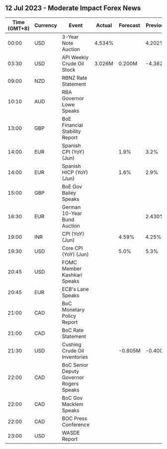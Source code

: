 ## 12 Jul 2023 - Moderate Impact Forex News
| Time (GMT+8) | Currency | Event | Actual | Forecast | Previous |
|------|----------|-------|--------|----------|----------|
| 00:00 | USD | 3-Year Note Auction | 4.534% |  | 4.202% |
| 03:30 | USD | API Weekly Crude Oil Stock | 3.026M | 0.200M | -4.382M |
| 09:00 | NZD | RBNZ Rate Statement |  |  |  |
| 10:10 | AUD | RBA Governor Lowe Speaks |  |  |  |
| 13:00 | GBP | BoE Financial Stability Report |  |  |  |
| 14:00 | EUR | Spanish CPI (YoY) (Jun) |  | 1.9% | 3.2% |
| 14:00 | EUR | Spanish HICP (YoY) (Jun) |  | 1.6% | 2.9% |
| 15:00 | GBP | BoE Gov Bailey Speaks |  |  |  |
| 16:30 | EUR | German 10-Year Bund Auction |  |  | 2.430% |
| 19:00 | INR | CPI (YoY) (Jun) |  | 4.59% | 4.25% |
| 19:30 | USD | Core CPI (YoY) (Jun) |  | 5.0% | 5.3% |
| 20:45 | USD | FOMC Member Kashkari Speaks |  |  |  |
| 20:45 | EUR | ECB's Lane Speaks |  |  |  |
| 21:00 | CAD | BoC Monetary Policy Report |  |  |  |
| 21:00 | CAD | BoC Rate Statement |  |  |  |
| 21:30 | USD | Cushing Crude Oil Inventories |  | -0.805M | -0.400M |
| 22:00 | CAD | BoC Senior Deputy Governor Rogers Speaks |  |  |  |
| 22:00 | CAD | BoC Gov Macklem Speaks |  |  |  |
| 22:00 | CAD | BOC Press Conference |  |  |  |
| 23:00 | USD | WASDE Report |  |  |  |
